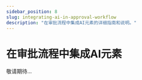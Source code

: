 ```yaml
---
sidebar_position: 8
slug: integrating-ai-in-approval-workflow
description: "在审批流程中集成AI元素的详细指南和说明。"
---
```


# 在审批流程中集成AI元素

敬请期待...
